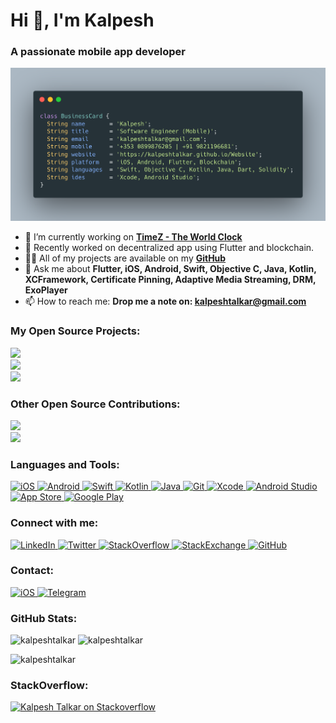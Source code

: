 <!--
**KalpeshTalkar/KalpeshTalkar** is a ✨ _special_ ✨ repository because its `README.md` (this file) appears on your GitHub profile.
-->

# Hi 👋, I'm Kalpesh
### A passionate mobile app developer</h3>
<!--
[![Years](https://badges.pufler.dev/years/kalpeshtalkar)](https://github.com/kalpeshtalkar) [![Repos](https://badges.pufler.dev/repos/kalpeshtalkar)](https://github.com/kalpeshtalkar?tab=repositories) [![Gists](https://badges.pufler.dev/gists/kalpeshtalkar)](https://gist.github.com/kalpeshtalkar)
-->

![Contact Card](./contact-card.png)

<!--<p align="left"> <a href="https://github.com/ryo-ma/github-profile-trophy"><img src="https://github-profile-trophy.vercel.app/?username=kalpeshtalkar" alt="kalpeshtalkar" /></a> </p>-->

- 🔭 I’m currently working on <a href="https://apps.apple.com/app/timez-the-world-clock/id1523532990" target="_blank"><b>TimeZ - The World Clock</b></a>
- 🌱 Recently worked on decentralized app using Flutter and blockchain.
- 👨‍💻 All of my projects are available on my <a href="https://github.com/kalpeshtalkar" target="_blank"><b>GitHub</b></a>
- 💬 Ask me about **Flutter, iOS, Android, Swift, Objective C, Java, Kotlin, XCFramework, Certificate Pinning, Adaptive Media Streaming, DRM, ExoPlayer**
- 📫 How to reach me: **Drop me a note on: kalpeshtalkar@gmail.com**

### My Open Source Projects:
<a href="https://github.com/kalpeshtalkar/kuikit" target="_blank"> <img src="https://github-readme-stats.vercel.app/api/pin/?username=kalpeshtalkar&repo=kuikit&theme=dracula"></a>
<br>
<a href="https://github.com/kalpeshtalkar/krecyclerviewadapter" target="_blank"> <img src="https://github-readme-stats.vercel.app/api/pin/?username=kalpeshtalkar&repo=krecyclerviewadapter&theme=dracula"></a>
<br>
<a href="https://github.com/kalpeshtalkar/kpageindicator" target="_blank"> <img src="https://github-readme-stats.vercel.app/api/pin/?username=kalpeshtalkar&repo=kpageindicator&theme=dracula"></a>

### Other Open Source Contributions:
<a href="https://github.com/savana10/pixelclear" target="_blank"> <img src="https://github-readme-stats.vercel.app/api/pin/?username=savana10&repo=pixelclear&theme=dracula"></a>
<br>
<a href="https://github.com/Pakhee/Cross-platform-AES-encryption" target="_blank"> <img src="https://github-readme-stats.vercel.app/api/pin/?username=pakhee&repo=Cross-platform-AES-encryption&theme=dracula"></a>

### Languages and Tools:
<!-- iOS --><a href="https://developer.apple.com" target="_blank"> <img src="https://img.shields.io/badge/iOS-000000?style=for-the-badge&logo=ios&logoColor=white" alt="iOS"/></a><!-- Android --><a href="https://developer.android.com" target="_blank"> <img src="https://img.shields.io/badge/Android-3DDC84?style=for-the-badge&logo=android&logoColor=white" alt="Android"/></a><!-- Swift --><a href="https://swift.org" target="_blank"> <img src="https://img.shields.io/badge/Swift-FA7343?style=for-the-badge&logo=swift&logoColor=white" alt="Swift"/></a><!-- Kotlin --><a href="https://https://kotlinlang.org" target="_blank"> <img src="https://img.shields.io/badge/Kotlin-0095D5?&style=for-the-badge&logo=kotlin&logoColor=white" alt="Kotlin"/></a><!-- Java --><a href="https://java.com" target="_blank"> <img src="https://img.shields.io/badge/Java-ED8B00?style=for-the-badge&logo=java&logoColor=white" alt="Java"/></a><!-- Git --><a href="https://git-scm.com" target="_blank"> <img src="https://img.shields.io/badge/Git-F05032?style=for-the-badge&logo=git&logoColor=white" alt="Git"/></a><!-- Xcode --><a href="https://developer.apple.com/xcode" target="_blank"> <img src="https://img.shields.io/badge/Xcode-gray.svg?colorA=007ACC&colorB=007ACC&style=for-the-badge" alt="Xcode" style="height:28px;"/></a><!-- Android Studio --><a href="https://developer.android.com/studio" target="_blank"> <img src="https://img.shields.io/badge/Android%20Studio-gray.svg?colorA=3DDC84&colorB=3DDC84&style=for-the-badge" alt="Android Studio"/></a><!-- App Store --><a href="https://www.apple.com/app-store" target="_blank"> <img src="https://img.shields.io/badge/App_Store-0D96F6?style=for-the-badge&logo=app-store&logoColor=white" alt="App Store"/></a><!-- Google Play --><a href="https://play.google.com" target="_blank"> <img src="https://img.shields.io/badge/Google_Play-414141?style=for-the-badge&logo=google-play&logoColor=white" alt="Google Play"/></a>

### Connect with me:
<!-- LinkedIn --><a href="https://linkedin.com/in/kalpeshtalkar" target="_blank"> <img src="https://img.shields.io/badge/LinkedIn-0077B5?style=for-the-badge&logo=linkedin&logoColor=white" alt="LinkedIn"/></a><!-- Twitter --><a href="https://twitter.com/kalpeshtalkar" target="_blank"> <img src="https://img.shields.io/badge/Twitter-1DA1F2?style=for-the-badge&logo=twitter&logoColor=white" alt="Twitter"/></a><!-- StackOverflow --><a href="https://stackoverflow.com/users/3683245/kalpesh" target="_blank"> <img src="https://img.shields.io/badge/Stack_Overflow-FE7A16?style=for-the-badge&logo=stack-overflow&logoColor=white" alt="StackOverflow"/></a><!-- StackExchange --><a href="https://stackexchange.com/users/4533399" target="_blank"> <img src="https://img.shields.io/badge/StackExchange-%23ffffff.svg?&style=for-the-badge&logo=StackExchange&logoColor=white" alt="StackExchange"/></a><!-- GitHub --><a href="https://github.com/kalpeshtalkar" target="_blank"> <img src="https://img.shields.io/badge/GitHub-100000?style=for-the-badge&logo=github&logoColor=white" alt="GitHub"/></a>

### Contact:
<!-- Mail --><a href="mailto://kalpeshtalkar@gmail.com" target="_blank"> <img src="https://img.shields.io/badge/Gmail-D14836?style=for-the-badge&logo=gmail&logoColor=white" alt="iOS"/></a><!-- Telegram --><a href="https://t.me/kalpeshtalkar" target="_blank"> <img src="https://img.shields.io/badge/Telegram-2CA5E0?style=for-the-badge&logo=telegram&logoColor=white" alt="Telegram"/></a>


### GitHub Stats:
<img src="https://github-readme-stats.vercel.app/api/top-langs?username=kalpeshtalkar&show_icons=true&locale=en&layout=compact&theme=dracula" alt="kalpeshtalkar"/>
<img src="https://github-readme-stats.vercel.app/api?username=kalpeshtalkar&show_icons=true&locale=en&theme=dracula" alt="kalpeshtalkar"/>
<p><img src="https://github-readme-streak-stats.herokuapp.com/?user=kalpeshtalkar&theme=dracula" alt="kalpeshtalkar"/></p>


### StackOverflow:
<p>
<a href="https://stackoverflow.com/users/3683245/kalpesh"><img src="https://stackoverflow.com/users/flair/3683245.png?&theme=dark" width="208" height="58" alt="Kalpesh Talkar on Stackoverflow"></a>
</p>

